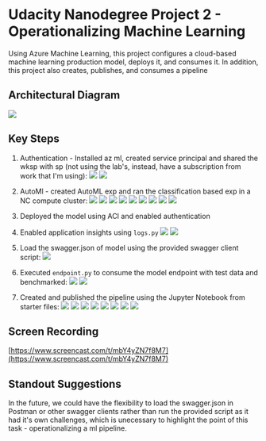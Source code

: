 # Udacity Nanodegree Project 2 - Operationalizing Machine Learning

Using Azure Machine Learning, this project configures a cloud-based machine learning production model, deploys it, and consumes it. In addition, this project also creates, publishes, and consumes a pipeline

## Architectural Diagram
![](images/a.png)

## Key Steps
1. Authentication - Installed az ml, created service principal and shared the wksp with sp (not using the lab's, instead, have a subscription from work that I'm using):
![](images/1.png)
![](images/2.png)

2. AutoMl - created AutoML exp and ran the classification based exp in a NC compute cluster:
![](images/3.png)
![](images/4.png)
![](images/4a.png)
![](images/4b.png)
![](images/4c.png)
![](images/5.png)
![](images/5a.png)
![](images/5b.png)
![](images/5c.png)
3. Deployed the model using ACI and enabled authentication
4. Enabled application insights using `logs.py` 
![](images/6.png)
![](images/7.png)
5. Load the swagger.json of model using the provided swagger client script:
![](images/8.png)
6. Executed `endpoint.py` to consume the model endpoint with test data and benchmarked:
![](images/9.png)
![](images/10.png)
7. Created and published the pipeline using the Jupyter Notebook from starter files:
![](images/11.png)
![](images/12.png)
![](images/12a.png)
![](images/13.png)
![](images/14.png)
![](images/14a.png)
![](images/15.png)
![](images/15a.png)
## Screen Recording
[https://www.screencast.com/t/mbY4yZN7f8M7](https://www.screencast.com/t/mbY4yZN7f8M7)

## Standout Suggestions
In the future, we could have the flexibility to load the swagger.json in Postman or other swagger clients rather than run the provided script as it had it's own challenges, which is unecessary to highlight the point of this task - operationalizing a ml pipeline. 
